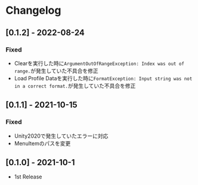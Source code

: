 # Changelog

## [0.1.2] - 2022-08-24

### Fixed

- Clearを実行した時に`ArgumentOutOfRangeException: Index was out of range.`が発生していた不具合を修正
- Load Profile Dataを実行した時に`FormatException: Input string was not in a correct format.`が発生していた不具合を修正

## [0.1.1] - 2021-10-15

### Fixed

- Unity2020で発生していたエラーに対応
- MenuItemのパスを変更

## [0.1.0] - 2021-10-1

- 1st Release
